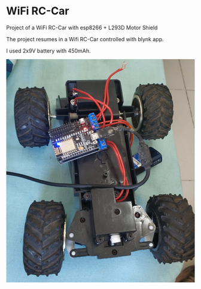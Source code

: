 # WiFi RC-Car
<p>Project of a WiFi RC-Car with esp8266 + L293D Motor Shield</p>

<p>The project resumes in a Wifi RC-Car controlled with blynk app.</p>
<p>I used 2x9V battery with 450mAh.</p>

![Car](https://github.com/iMashiro/RC-Car/blob/master/Car.jpg "Prototype")

